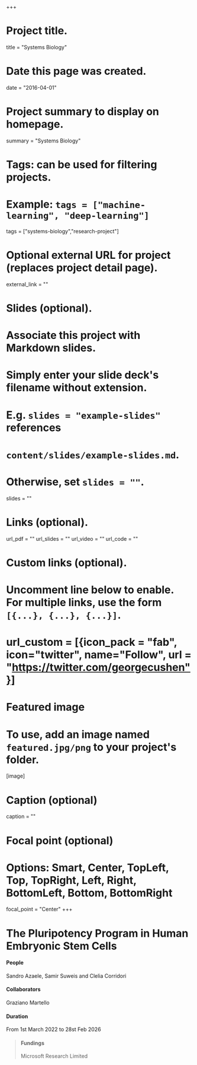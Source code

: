 +++
# Project title.
title = "Systems Biology"

# Date this page was created.
date = "2016-04-01"

# Project summary to display on homepage.
summary = "Systems Biology"

# Tags: can be used for filtering projects.
# Example: `tags = ["machine-learning", "deep-learning"]`
tags = ["systems-biology","research-project"]

# Optional external URL for project (replaces project detail page).
external_link = ""

# Slides (optional).
#   Associate this project with Markdown slides.
#   Simply enter your slide deck's filename without extension.
#   E.g. `slides = "example-slides"` references
#   `content/slides/example-slides.md`.
#   Otherwise, set `slides = ""`.
slides = ""

# Links (optional).
url_pdf = ""
url_slides = ""
url_video = ""
url_code = ""

# Custom links (optional).
#   Uncomment line below to enable. For multiple links, use the form `[{...}, {...}, {...}]`.
# url_custom = [{icon_pack = "fab", icon="twitter", name="Follow", url = "https://twitter.com/georgecushen"}]

# Featured image
# To use, add an image named `featured.jpg/png` to your project's folder.
[image]
  # Caption (optional)
  caption = ""

  # Focal point (optional)
  # Options: Smart, Center, TopLeft, Top, TopRight, Left, Right, BottomLeft, Bottom, BottomRight
  focal_point = "Center"
+++


# The Pluripotency Program in Human Embryonic Stem Cells

#### People

Sandro Azaele, Samir Suweis and Clelia Corridori 

#### Collaborators

Graziano Martello

#### Duration

From 1st March 2022 to 28st Feb 2026

> #### Fundings
> 
> Microsoft Research Limited

<br><br>



